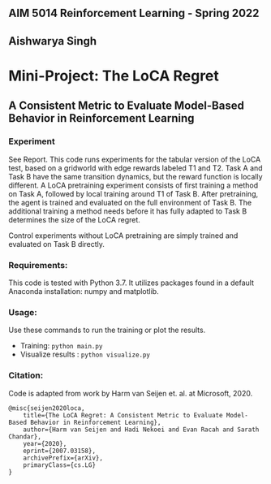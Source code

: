 ## AIM 5014 Reinforcement Learning - Spring 2022
## Aishwarya Singh

# Mini-Project: The LoCA Regret
## A Consistent Metric to Evaluate Model-Based Behavior in Reinforcement Learning

### Experiment

See Report. This code runs experiments for the tabular version of the LoCA test, based on a gridworld with edge rewards labeled T1 and T2. Task A and Task B have the same transition dynamics, but the reward function is locally different. A LoCA pretraining experiment consists of first training a method on Task A, followed by local training around T1 of Task B. After pretraining, the agent is trained and evaluated on the full environment of Task B. The additional training a method needs before it has fully adapted to Task B determines the size of the LoCA regret.

Control experiments without LoCA pretraining are simply trained and evaluated on Task B directly.
 
### Requirements:

This code is tested with Python 3.7. It utilizes packages found in a default Anaconda installation: numpy and matplotlib.

### Usage:

Use these commands to run the training or plot the results.
* Training: ```python main.py ```
* Visualize results : ```python visualize.py```

### Citation:

Code is adapted from work by Harm van Seijen et. al. at Microsoft, 2020.
```
@misc{seijen2020loca,
    title={The LoCA Regret: A Consistent Metric to Evaluate Model-Based Behavior in Reinforcement Learning},
    author={Harm van Seijen and Hadi Nekoei and Evan Racah and Sarath Chandar},
    year={2020},
    eprint={2007.03158},
    archivePrefix={arXiv},
    primaryClass={cs.LG}
}
```
<br/>

